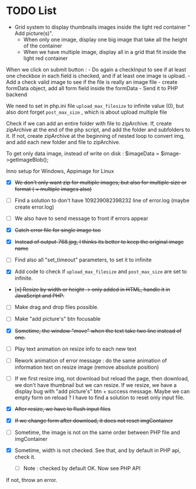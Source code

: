 # TODO List

- Grid system to display thumbnails images inside the light red container
" Add picture(s)".
    - When only one image, display one big image that take all the height of the
    container
    - When we have multiple image, display all in a grid that fit inside the
    light red container

When we click on submit button :
    - Do again a checkInput to see if at least one checkbox in each field is checked,
    and if at least one image is upload.
    - Add a check valid image to see if the file is really an image file
    - create formData object, add all form field inside the formData
    - Send it to PHP backend

We need to set in php.ini file `upload_max_filesize` to infinite value (0),
but also dont forget `post_max_size` , which is about upload multiple file

Check if we can add an entire folder with file to zipArchive. If, create zipArchive
at the end of the php script, and add the folder and subfolders to it.
If not, create zipArchive at the beginning of nested loop to convert img, and add
each new folder and file to zipArchive.

To get only data image, instead of write on disk : $imageData = $image->getImageBlob();

Inno setup for Windows, Appimage for Linux

- [x] ~~We don't only want zip for multiple images, but also for multiple size or format ( = multiple images also)~~
  
- [ ] Find a solution to don't have 109239082398232 line of error.log (maybe create error<date>.log)

- [ ] We also have to send message to front if errors appear 

- [x] ~~Catch error file for single image too~~
  
- [x] ~~Instead of output-768.jpg, I thinks its better to keep the original image name~~

- [ ] Find also all "set_timeout" parameters, to set it to infinite 

- [x] Add code to check if `upload_max_filesize` and `post_max_size` are set to infinite.

- ~~[x] Resize by width or height -> only added in HTML, handle it in JavaScript and PHP.~~

- [ ] Make drag and drop files possible.

- [ ] Make "add picture's" btn focusable 

- [x] ~~Sometime, the window "move" when the text take two line instead of one.~~

- [ ] Play text animation on resize info to each new text 

- [ ] Rework animation of error message : do the same animation of information text on resize image (remove absolute position)

- [ ] If we first resize img, not download but reload the page, then download, we don't have thumbnail
but we can resize. If we resize, we have a display bug with "add picture's" btn + success message.
Maybe we can empty form on reload ? I have to find a solution to reset only input file.

- [x] ~~After resize, we have to flush input files~~

- [x] ~~If we change form after download, it does not reset imgContainer~~

- [ ] Sometime, the image is not on the same order between PHP file and imgContainer  

- [x] Sometime, width is not checked. See that, and by default in PHP api, check it.
  - [ ] Note : checked by default OK. Now see PHP API


If not, throw an error. 
